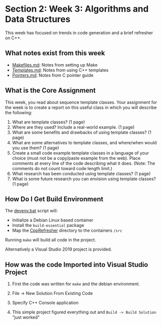 # Section 2: Week 3: Algorithms and Data Structures

This week has focused on trends in code generation and a brief refresher on C++.

## What notes exist from this week

- [Makefiles.md](Makefiles.md): Notes from setting up Make
- [Templates.md](Templates.md): Notes from using C++ templates
- [Pointers.md](Pointers.md): Notes from C pointer guide

## What is the Core Assignment

This week, you read about sequence template classes. Your assignment for the week is to create a report on this useful class in which you will describe the following:

1. What are template classes? (1 page)
2. Where are they used? Include a real-world example. (1 page)
3. What are some benefits and drawbacks of using template classes? (1 page)
4. What are some alternatives to template classes, and where/when would you use them? (1 page)
5. Create a small code example template classes in a language of your choice (must not be a copy/paste example from the web). Place comments at every line of the code describing what it does. (Note: The comments do not count toward code length limit.)
6. What research has been conducted using template classes? (1 page)
7. What is some future research you can envision using template classes? (1 page)

## How Do I Get Build Environment

The [devenv.bat](CppRefresher/devenv.bat) script will:

- Initialize a Debian Linux based container
- Install the `build-essential` package
- Map the [CppRefresher](CppRefresher) directory to the containers `/src`

Running `make` will build all code in the project.

Alternatively a Visual Studio 2019 project is provided.

## How was the code Imported into Visual Studio Project

1. First the code was written for `make` and the debian environment.

2. File -> New Solution From Existing Code

3. Specify C++ Console application

4. This simple project figured everything out and `Build -> Build Solution` "just worked"
